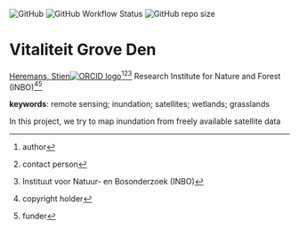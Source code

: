 <!-- badges: start -->
![GitHub](https://img.shields.io/github/license/inbo/HabPil_inundation_R)
![GitHub Workflow Status](https://img.shields.io/github/actions/workflow/status/inbo/HabPil_inundation_R/check-project)
![GitHub repo size](https://img.shields.io/github/repo-size/inbo/HabPil_inundation_R)
<!-- badges: end -->

# Vitaliteit Grove Den

[Heremans, Stien![ORCID logo](https://info.orcid.org/wp-content/uploads/2019/11/orcid_16x16.png)](https://orcid.org/0000-0002-5356-1093)[^aut][^cre][^inbo.be]
Research Institute for Nature and Forest (INBO)[^cph][^fnd]

[^cph]: copyright holder
[^fnd]: funder
[^aut]: author
[^cre]: contact person
[^inbo.be]: Instituut voor Natuur- en Bosonderzoek (INBO)


**keywords**: remote sensing; inundation; satellites; wetlands; grasslands

<!-- community: inbo -->

<!-- description: start -->
In this project, we try to map inundation from freely available satellite data
<!-- description: end -->


